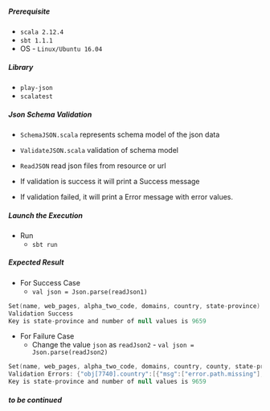 ##### _Prerequisite_
- `scala 2.12.4`
- `sbt 1.1.1`
- OS - `Linux/Ubuntu 16.04`

##### _Library_
- `play-json`
- `scalatest`

##### _Json Schema Validation_
- `SchemaJSON.scala` represents schema model of the json data
- `ValidateJSON.scala` validation of schema model
- `ReadJSON` read json files from resource or url

- If validation is success it will print a Success message
- If validation failed, it will print a Error message with error values.

##### _Launch the Execution_
- Run
    + `sbt run`


##### _Expected Result_ 
- For Success Case
    +   `val json = Json.parse(readJson1)`
```scala
Set(name, web_pages, alpha_two_code, domains, country, state-province)
Validation Success
Key is state-province and number of null values is 9659
```
- For Failure Case
    + Change the value `json` as `readJson2` - `val json = Json.parse(readJson2)`
```scala
Set(name, web_pages, alpha_two_code, domains, country, county, state-province)
Validation Errors: {"obj[7740].country":[{"msg":["error.path.missing"],"args":[]}],"obj[7741].country":[{"msg":["error.path.missing"],"args":[]}],"obj[7742].country":[{"msg":["error.path.missing"],"args":[]}],"obj[7743].country":[{"msg":["error.path.missing"],"args":[]}],"obj[7744].country":[{"msg":["error.path.missing"],"args":[]}],"obj[7745].country":[{"msg":["error.path.missing"],"args":[]}],"obj[7746].country":[{"msg":["error.path.missing"],"args":[]}],"obj[7747].country":[{"msg":["error.path.missing"],"args":[]}],"obj[7748].country":[{"msg":["error.path.missing"],"args":[]}],"obj[7749].country":[{"msg":["error.path.missing"],"args":[]}],"obj[7750].country":[{"msg":["error.path.missing"],"args":[]}],"obj[7751].country":[{"msg":["error.path.missing"],"args":[]}],"obj[7752].country":[{"msg":["error.path.missing"],"args":[]}],"obj[7753].country":[{"msg":["error.path.missing"],"args":[]}],"obj[7754].country":[{"msg":["error.path.missing"],"args":[]}],"obj[7755].country":[{"msg":["error.path.missing"],"args":[]}],"obj[7756].country":[{"msg":["error.path.missing"],"args":[]}],"obj[7757].country":[{"msg":["error.path.missing"],"args":[]}],"obj[7758].country":[{"msg":["error.path.missing"],"args":[]}],"obj[7759].country":[{"msg":["error.path.missing"],"args":[]}],"obj[7760].country":[{"msg":["error.path.missing"],"args":[]}],"obj[7761].country":[{"msg":["error.path.missing"],"args":[]}],"obj[7762].country":[{"msg":["error.path.missing"],"args":[]}],"obj[7763].country":[{"msg":["error.path.missing"],"args":[]}]}
Key is state-province and number of null values is 9659
```


##### _to be continued_